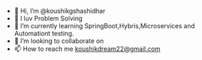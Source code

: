 - 👋 Hi, I’m @koushikgshashidhar
- 👀 I luv Problem Solving
- 🌱 I’m currently learning SpringBoot,Hybris,Microservices and Automationt testing.
- 💞️ I’m looking to collaborate on 
- 📫 How to reach me koushikdream22@gmail.com

<!---
koushikgshashidhar/koushikgshashidhar is a ✨ special ✨ repository because its `README.md` (this file) appears on your GitHub profile.
You can click the Preview link to take a look at your changes.
--->
